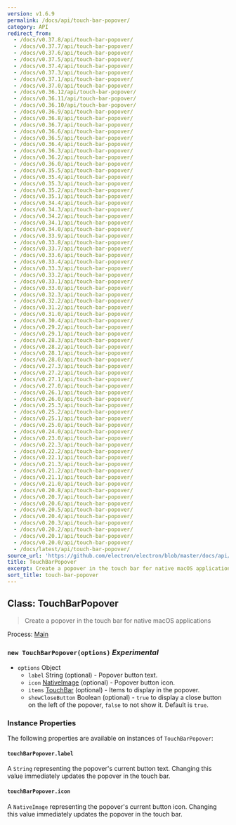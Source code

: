 ```yaml
---
version: v1.6.9
permalink: /docs/api/touch-bar-popover/
category: API
redirect_from:
  - /docs/v0.37.8/api/touch-bar-popover/
  - /docs/v0.37.7/api/touch-bar-popover/
  - /docs/v0.37.6/api/touch-bar-popover/
  - /docs/v0.37.5/api/touch-bar-popover/
  - /docs/v0.37.4/api/touch-bar-popover/
  - /docs/v0.37.3/api/touch-bar-popover/
  - /docs/v0.37.1/api/touch-bar-popover/
  - /docs/v0.37.0/api/touch-bar-popover/
  - /docs/v0.36.12/api/touch-bar-popover/
  - /docs/v0.36.11/api/touch-bar-popover/
  - /docs/v0.36.10/api/touch-bar-popover/
  - /docs/v0.36.9/api/touch-bar-popover/
  - /docs/v0.36.8/api/touch-bar-popover/
  - /docs/v0.36.7/api/touch-bar-popover/
  - /docs/v0.36.6/api/touch-bar-popover/
  - /docs/v0.36.5/api/touch-bar-popover/
  - /docs/v0.36.4/api/touch-bar-popover/
  - /docs/v0.36.3/api/touch-bar-popover/
  - /docs/v0.36.2/api/touch-bar-popover/
  - /docs/v0.36.0/api/touch-bar-popover/
  - /docs/v0.35.5/api/touch-bar-popover/
  - /docs/v0.35.4/api/touch-bar-popover/
  - /docs/v0.35.3/api/touch-bar-popover/
  - /docs/v0.35.2/api/touch-bar-popover/
  - /docs/v0.35.1/api/touch-bar-popover/
  - /docs/v0.34.4/api/touch-bar-popover/
  - /docs/v0.34.3/api/touch-bar-popover/
  - /docs/v0.34.2/api/touch-bar-popover/
  - /docs/v0.34.1/api/touch-bar-popover/
  - /docs/v0.34.0/api/touch-bar-popover/
  - /docs/v0.33.9/api/touch-bar-popover/
  - /docs/v0.33.8/api/touch-bar-popover/
  - /docs/v0.33.7/api/touch-bar-popover/
  - /docs/v0.33.6/api/touch-bar-popover/
  - /docs/v0.33.4/api/touch-bar-popover/
  - /docs/v0.33.3/api/touch-bar-popover/
  - /docs/v0.33.2/api/touch-bar-popover/
  - /docs/v0.33.1/api/touch-bar-popover/
  - /docs/v0.33.0/api/touch-bar-popover/
  - /docs/v0.32.3/api/touch-bar-popover/
  - /docs/v0.32.2/api/touch-bar-popover/
  - /docs/v0.31.2/api/touch-bar-popover/
  - /docs/v0.31.0/api/touch-bar-popover/
  - /docs/v0.30.4/api/touch-bar-popover/
  - /docs/v0.29.2/api/touch-bar-popover/
  - /docs/v0.29.1/api/touch-bar-popover/
  - /docs/v0.28.3/api/touch-bar-popover/
  - /docs/v0.28.2/api/touch-bar-popover/
  - /docs/v0.28.1/api/touch-bar-popover/
  - /docs/v0.28.0/api/touch-bar-popover/
  - /docs/v0.27.3/api/touch-bar-popover/
  - /docs/v0.27.2/api/touch-bar-popover/
  - /docs/v0.27.1/api/touch-bar-popover/
  - /docs/v0.27.0/api/touch-bar-popover/
  - /docs/v0.26.1/api/touch-bar-popover/
  - /docs/v0.26.0/api/touch-bar-popover/
  - /docs/v0.25.3/api/touch-bar-popover/
  - /docs/v0.25.2/api/touch-bar-popover/
  - /docs/v0.25.1/api/touch-bar-popover/
  - /docs/v0.25.0/api/touch-bar-popover/
  - /docs/v0.24.0/api/touch-bar-popover/
  - /docs/v0.23.0/api/touch-bar-popover/
  - /docs/v0.22.3/api/touch-bar-popover/
  - /docs/v0.22.2/api/touch-bar-popover/
  - /docs/v0.22.1/api/touch-bar-popover/
  - /docs/v0.21.3/api/touch-bar-popover/
  - /docs/v0.21.2/api/touch-bar-popover/
  - /docs/v0.21.1/api/touch-bar-popover/
  - /docs/v0.21.0/api/touch-bar-popover/
  - /docs/v0.20.8/api/touch-bar-popover/
  - /docs/v0.20.7/api/touch-bar-popover/
  - /docs/v0.20.6/api/touch-bar-popover/
  - /docs/v0.20.5/api/touch-bar-popover/
  - /docs/v0.20.4/api/touch-bar-popover/
  - /docs/v0.20.3/api/touch-bar-popover/
  - /docs/v0.20.2/api/touch-bar-popover/
  - /docs/v0.20.1/api/touch-bar-popover/
  - /docs/v0.20.0/api/touch-bar-popover/
  - /docs/latest/api/touch-bar-popover/
source_url: 'https://github.com/electron/electron/blob/master/docs/api/touch-bar-popover.md'
title: TouchBarPopover
excerpt: Create a popover in the touch bar for native macOS applications
sort_title: touch-bar-popover
---
```




<!--


                                      ::::
                                    :o+//+o:
                                    +o    oo-
                                    :o+//oo/+o/
                                      -::-   -oo:
                                               /s/
                      -::::::::-                :s/  :::--
                  :+oo+////////+:        -:/+oo/ :s:-///++oo+:
                /o+:                -/+oo+/:-     +o-      -:+o:
               /s:              -:+o+/:           -o+         :s/
              -s/            -/oo/:                /s-         +s-
              -s/         -/oo/-                   -s/         /s-
               oo       :+o/-                       oo         oo
               -s/    :oo/                          /s-       /s-
                :s/ :oo:              -::-          /s-      /s:
                  -+o/               /ssss/         :s:    -+o-
                 :o+--               /ssss/         :s:   :o+-
                :s/  +o:              -::-          /s-   --
               -s/    :+o/-                         /s-
               oo       -+o+-                       oo
              -s/         -/oo/-                   -s/
             -+soo+:         -/oo/:                /s-      /oooo+-
             o+   :s:           -:+o+/:-          -o+      /s:  -oo
             oo:--/s:       ::      -:+oo+/:-     -/-      /s/--:o+
              :+++/-        :s:          -:/+ooo++//////++oo//+o+:
                             /s:                --::::::--
                              /s/              /s-
                               :oo:          :oo:
                                 /oo/-    -/oo/
                                   -/+oooo+/-





                   _______  _______  _______  _______  __
                  |       ||       ||       ||       ||  |
                  |  _____||_     _||   _   ||    _  ||  |
                  | |_____   |   |  |  | |  ||   |_| ||  |
                  |_____  |  |   |  |  |_|  ||    ___||__|
                   _____| |  |   |  |       ||   |     __
                  |_______|  |___|  |_______||___|    |__|


    This file is generated automatically, so it should not be edited.

    To make changes, head over to the electron/electron repository:

    https://github.com/electron/electron/blob/master/docs/api/touch-bar-popover.md

    Thanks!

-->
## Class: TouchBarPopover

> Create a popover in the touch bar for native macOS applications

Process: [Main]({{site.baseurl}}/docs/tutorial/quick-start#main-process)

### `new TouchBarPopover(options)` _Experimental_

*   `options` Object
    *   `label` String (optional) - Popover button text.
    *   `icon` [NativeImage]({{site.baseurl}}/docs/api/native-image) (optional) - Popover button icon.
    *   `items` [TouchBar]({{site.baseurl}}/docs/api/touch-bar) (optional) - Items to display in the popover.
    *   `showCloseButton` Boolean (optional) - `true` to display a close button on the left of the popover, `false` to not show it. Default is `true`.

### Instance Properties

The following properties are available on instances of `TouchBarPopover`:

#### `touchBarPopover.label`

A `String` representing the popover's current button text. Changing this value immediately updates the popover in the touch bar.

#### `touchBarPopover.icon`

A `NativeImage` representing the popover's current button icon. Changing this value immediately updates the popover in the touch bar.
